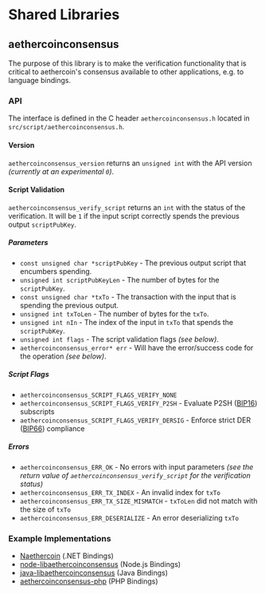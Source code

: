 Shared Libraries
================

## aethercoinconsensus

The purpose of this library is to make the verification functionality that is critical to aethercoin's consensus available to other applications, e.g. to language bindings.

### API

The interface is defined in the C header `aethercoinconsensus.h` located in  `src/script/aethercoinconsensus.h`.

#### Version

`aethercoinconsensus_version` returns an `unsigned int` with the API version *(currently at an experimental `0`)*.

#### Script Validation

`aethercoinconsensus_verify_script` returns an `int` with the status of the verification. It will be `1` if the input script correctly spends the previous output `scriptPubKey`.

##### Parameters
- `const unsigned char *scriptPubKey` - The previous output script that encumbers spending.
- `unsigned int scriptPubKeyLen` - The number of bytes for the `scriptPubKey`.
- `const unsigned char *txTo` - The transaction with the input that is spending the previous output.
- `unsigned int txToLen` - The number of bytes for the `txTo`.
- `unsigned int nIn` - The index of the input in `txTo` that spends the `scriptPubKey`.
- `unsigned int flags` - The script validation flags *(see below)*.
- `aethercoinconsensus_error* err` - Will have the error/success code for the operation *(see below)*.

##### Script Flags
- `aethercoinconsensus_SCRIPT_FLAGS_VERIFY_NONE`
- `aethercoinconsensus_SCRIPT_FLAGS_VERIFY_P2SH` - Evaluate P2SH ([BIP16](https://github.com/aethercoin/bips/blob/master/bip-0016.mediawiki)) subscripts
- `aethercoinconsensus_SCRIPT_FLAGS_VERIFY_DERSIG` - Enforce strict DER ([BIP66](https://github.com/aethercoin/bips/blob/master/bip-0066.mediawiki)) compliance

##### Errors
- `aethercoinconsensus_ERR_OK` - No errors with input parameters *(see the return value of `aethercoinconsensus_verify_script` for the verification status)*
- `aethercoinconsensus_ERR_TX_INDEX` - An invalid index for `txTo`
- `aethercoinconsensus_ERR_TX_SIZE_MISMATCH` - `txToLen` did not match with the size of `txTo`
- `aethercoinconsensus_ERR_DESERIALIZE` - An error deserializing `txTo`

### Example Implementations
- [Naethercoin](https://github.com/NicolasDorier/Naethercoin/blob/master/Naethercoin/Script.cs#L814) (.NET Bindings)
- [node-libaethercoinconsensus](https://github.com/bitpay/node-libaethercoinconsensus) (Node.js Bindings)
- [java-libaethercoinconsensus](https://github.com/dexX7/java-libaethercoinconsensus) (Java Bindings)
- [aethercoinconsensus-php](https://github.com/Bit-Wasp/aethercoinconsensus-php) (PHP Bindings)
